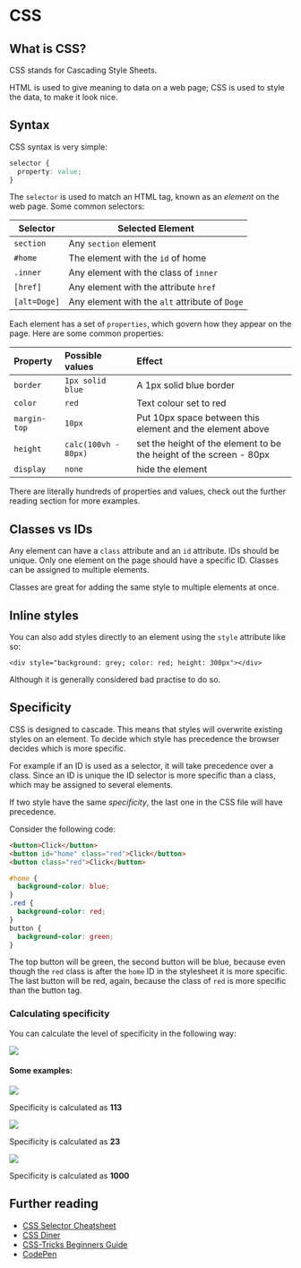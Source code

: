 # CSS

## What is CSS?

CSS stands for Cascading Style Sheets.

HTML is used to give meaning to data on a web page; CSS is used to style the data, to make it look nice.

## Syntax

CSS syntax is very simple:

```css
selector {
  property: value;
}
```

The `selector` is used to match an HTML tag, known as an _element_ on the web page. Some common selectors:

| **Selector** | **Selected Element** |
| --- | --- |
| `section` | Any `section` element |
| `#home` | The element with the `id` of home |
| `.inner` | Any element with the class of `inner` |
| `[href]` | Any element with the attribute `href` |
| `[alt=Doge]` | Any element with the `alt` attribute of `Doge` |

Each element has a set of `properties`, which govern how they appear on the page. Here are some common properties:

| **Property** | **Possible values** | **Effect** |
| :--- | :--- | :--- |
| `border` | `1px solid blue` | A 1px solid blue border |
| `color` | `red` | Text colour set to red |
| `margin-top` | `10px` | Put 10px space between this element and the element above |
| `height` | `calc(100vh - 80px)` | set the height of the element to be the height of the screen - 80px |
| `display` | `none` | hide the element |

There are literally hundreds of properties and values, check out the further reading section for more examples.

## Classes vs IDs

Any element can have a `class` attribute and an `id` attribute. IDs should be unique. Only one element on the page should have a specific ID. Classes can be assigned to multiple elements.

Classes are great for adding the same style to multiple elements at once.

## Inline styles

You can also add styles directly to an element using the `style` attribute like so:

```
<div style="background: grey; color: red; height: 300px"></div>
```

Although it is generally considered bad practise to do so.

## Specificity

CSS is designed to cascade. This means that styles will overwrite existing styles on an element. To decide which style has precedence the browser decides which is more specific.

For example if an ID is used as a selector, it will take precedence over a class. Since an ID is unique the ID selector is more specific than a class, which may be assigned to several elements.

If two style have the same _specificity_, the last one in the CSS file will have precedence.

Consider the following code:

```html
<button>Click</button>
<button id="home" class="red">Click</button>
<button class="red">Click</button>
```

```css
#home {
  background-color: blue;
}
.red {
  background-color: red;
}
button {
  background-color: green;
}
```

The top button will be green, the second button will be blue, because even though the `red` class is after the `home` ID in the stylesheet it is more specific. The last button will be red, again, because the class of `red` is more specific than the button tag.

### Calculating specificity

You can calculate the level of specificity in the following way:

![](https://camo.githubusercontent.com/b92ee8e168d6c67629d84f1211505994ed1419c1/68747470733a2f2f6373732d747269636b732e636f6d2f77702d636f6e74656e742f637373747269636b732d75706c6f6164732f73706563696669636974792d63616c63756c6174696f6e626173652e706e67)

#### Some examples:

![](https://camo.githubusercontent.com/6b081a2cf093cfb2e43b92df882a8c16aaad2f7d/68747470733a2f2f6373732d747269636b732e636f6d2f77702d636f6e74656e742f637373747269636b732d75706c6f6164732f63737373706563696669636974792d63616c632d312e706e67)

Specificity is calculated as **113**

![](https://camo.githubusercontent.com/e758389423bb633fc76c1853f864dd1df6073620/68747470733a2f2f6373732d747269636b732e636f6d2f77702d636f6e74656e742f637373747269636b732d75706c6f6164732f63737373706563696669636974792d63616c632d322e706e67)

Specificity is calculated as **23**

![](https://camo.githubusercontent.com/5eaa9de805f20968233b8664ff56318559b41588/68747470733a2f2f6373732d747269636b732e636f6d2f77702d636f6e74656e742f637373747269636b732d75706c6f6164732f63737373706563696669636974792d63616c632d342e706e67)

Specificity is calculated as **1000**

## Further reading

* [CSS Selector Cheatsheet](https://gist.github.com/smutnyleszek/809a69dd05e1d5f12d01)
* [CSS Diner](https://flukeout.github.io/)
* [CSS-Tricks Beginners Guide](https://css-tricks.com/guides/beginner/)
* [CodePen](https://codepen.io/)
